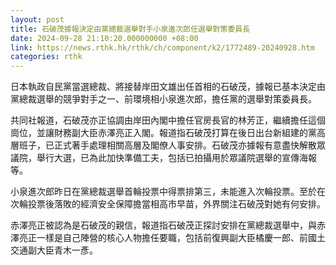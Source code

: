 ```yaml
---
layout: post
title: 石破茂據報決定由黨總裁選舉對手小泉進次郎任選舉對策委員長
date: 2024-09-28 21:10:20.000000000 +08:00
link: https://news.rthk.hk/rthk/ch/component/k2/1772489-20240928.htm
categories: rthk
---
```


日本執政自民黨當選總裁、將接替岸田文雄出任首相的石破茂，據報已基本決定由黨總裁選舉的競爭對手之一、前環境相小泉進次郎，擔任黨的選舉對策委員長。

共同社報道，石破茂亦正協調由岸田內閣中擔任官房長官的林芳正，繼續擔任這個崗位，並讓財務副大臣赤澤亮正入閣。報道指石破茂打算在後日出台新組建的黨高層班子，已正式著手處理相關高層及閣僚人事安排。石破茂亦據報有意盡快解散眾議院，舉行大選，已為此加快準備工夫，包括已拍攝用於眾議院選舉的宣傳海報等。

小泉進次郎昨日在黨總裁選舉首輪投票中得票排第三，未能進入次輪投票。至於在次輪投票後落敗的經濟安全保障擔當相高市早苗，外界關注石破茂對她有何安排。

赤澤亮正被認為是石破茂的親信，報道指石破茂正探討安排在黨總裁選舉中，與赤澤亮正一樣是自己陣營的核心人物擔任要職，包括前復興副大臣橘慶一郎、前國土交通副大臣青木一彥。
